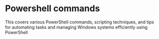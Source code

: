 # Powershell commands

This covers various PowerShell commands, scripting techniques, and tips for 
automating tasks and managing Windows systems efficiently using PowerShell

